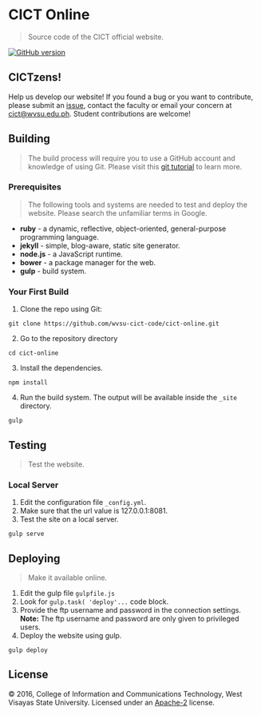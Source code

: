 # CICT Online
> Source code of the CICT official website.

[![GitHub version](https://badge.fury.io/gh/wvsu-cict-code%2Fcict-online.svg)](https://badge.fury.io/gh/wvsu-cict-code%2Fcict-online)

## CICTzens!
Help us develop our website! If you found a bug or you want to contribute, please submit an [issue](https://help.github.com/articles/creating-an-issue/), contact the faculty or email your concern at [cict@wvsu.edu.ph](cict@wvsu.edu.ph). Student contributions are welcome!

## Building
> The build process will require you to use a GitHub account and knowledge of using Git. Please visit this [git tutorial](https://try.github.io/levels/1/challenges/1) to learn more.

### Prerequisites
> The following tools and systems are needed to test and deploy the website. Please search the unfamiliar terms in Google.

  * **ruby** - a dynamic, reflective, object-oriented, general-purpose programming language.
  * **jekyll** - simple, blog-aware, static site generator.
  * **node.js** - a JavaScript runtime.
  * **bower** - a package manager for the web.
  * **gulp** - build system.

### Your First Build

1. Clone the repo using Git:
```
git clone https://github.com/wvsu-cict-code/cict-online.git
```

2. Go to the repository directory
```
cd cict-online
```

3. Install the dependencies.
```
npm install
```

4. Run the build system. The output will be available inside the ```_site``` directory.
```
gulp
```

## Testing
> Test the website.

### Local Server
1. Edit the configuration file ```_config.yml```.
1. Make sure that the url value is 127.0.0.1:8081.
1. Test the site on a local server.
```
gulp serve
```

## Deploying
> Make it available online.

1. Edit the gulp file ```gulpfile.js```
1. Look for ```gulp.task( 'deploy'...``` code block.
1. Provide the ftp username and password in the connection settings. **Note:** The ftp username and password are only given to privileged users.
1. Deploy the website using gulp.
```
gulp deploy
```

## License
&copy; 2016, College of Information and Communications Technology, West Visayas State University. Licensed under an [Apache-2](https://github.com/wvsu-cict-code/cict-online/blob/master/LICENSE) license.
